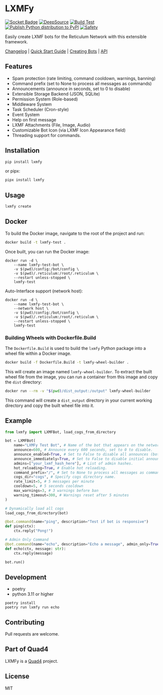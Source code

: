 # LXMFy

[![Socket Badge](https://socket.dev/api/badge/pypi/package/lxmfy/0.7.6?artifact_id=tar-gz)](https://socket.dev/pypi/package/lxmfy/overview)
[![DeepSource](https://app.deepsource.com/gh/lxmfy/LXMFy.svg/?label=active+issues&show_trend=true&token=H2_dIwKdYo9BgJkKMdhIORRD)](https://app.deepsource.com/gh/lxmfy/LXMFy/)
[![Build Test](https://github.com/lxmfy/LXMFy/actions/workflows/build-test.yml/badge.svg)](https://github.com/lxmfy/LXMFy/actions/workflows/build-test.yml)
[![Publish Python distribution to PyPI](https://github.com/lxmfy/LXMFy/actions/workflows/publish.yml/badge.svg)](https://github.com/lxmfy/LXMFy/actions/workflows/publish.yml)
[![Safety](https://github.com/lxmfy/LXMFy/actions/workflows/safety.yml/badge.svg)](https://github.com/lxmfy/LXMFy/actions/workflows/safety.yml)

Easily create LXMF bots for the Reticulum Network with this extensible framework.

[Changelog](CHANGELOG.md) | [Quick Start Guide](docs/quick-start.md) | [Creating Bots](docs/creating-bots.md) | [API](docs/api.md)

## Features

- Spam protection (rate limiting, command cooldown, warnings, banning)
- Command prefix (set to None to process all messages as commands)
- Announcements (announce in seconds, set to 0 to disable)
- Extensible Storage Backend (JSON, SQLite)
- Permission System (Role-based)
- Middleware System
- Task Scheduler (Cron-style)
- Event System
- Help on first message
- LXMF Attachments (File, Image, Audio)
- Customizable Bot Icon (via LXMF Icon Appearance field)
- Threading support for commands.

## Installation

```bash
pip install lxmfy
```
or pipx:

```bash
pipx install lxmfy
```

## Usage

```bash
lxmfy create
```

## Docker

To build the Docker image, navigate to the root of the project and run:

```bash
docker build -t lxmfy-test .
```

Once built, you can run the Docker image:

```
docker run -d \
    --name lxmfy-test-bot \
    -v $(pwd)/config:/bot/config \
    -v $(pwd)/.reticulum:/root/.reticulum \
    --restart unless-stopped \
    lxmfy-test
```

Auto-Interface support (network host):

```
docker run -d \
    --name lxmfy-test-bot \
    --network host \
    -v $(pwd)/config:/bot/config \
    -v $(pwd)/.reticulum:/root/.reticulum \
    --restart unless-stopped \
    lxmfy-test
```

### Building Wheels with Dockerfile.Build

The `Dockerfile.Build` is used to build the `lxmfy` Python package into a wheel file within a Docker image.

```bash
docker build -f Dockerfile.Build -t lxmfy-wheel-builder .
```

This will create an image named `lxmfy-wheel-builder`. To extract the built wheel file from the image, you can run a container from this image and copy the `dist` directory:

```bash
docker run --rm -v "$(pwd)/dist_output:/output" lxmfy-wheel-builder
```

This command will create a `dist_output` directory in your current working directory and copy the built wheel file into it.

## Example

```python
from lxmfy import LXMFBot, load_cogs_from_directory

bot = LXMFBot(
    name="LXMFy Test Bot", # Name of the bot that appears on the network.
    announce=600, # Announce every 600 seconds, set to 0 to disable.
    announce_enabled=True, # Set to False to disable all announces (both initial and periodic)
    announce_immediately=True, # Set to False to disable initial announce
    admins=["your_lxmf_hash_here"], # List of admin hashes.
    hot_reloading=True, # Enable hot reloading.
    command_prefix="/", # Set to None to process all messages as commands.
    cogs_dir="cogs", # Specify cogs directory name.
    rate_limit=5, # 5 messages per minute
    cooldown=5, # 5 seconds cooldown
    max_warnings=3, # 3 warnings before ban
    warning_timeout=300, # Warnings reset after 5 minutes
)

# Dynamically load all cogs
load_cogs_from_directory(bot)

@bot.command(name="ping", description="Test if bot is responsive")
def ping(ctx):
    ctx.reply("Pong!")

# Admin Only Command
@bot.command(name="echo", description="Echo a message", admin_only=True)
def echo(ctx, message: str):
    ctx.reply(message)

bot.run()
```

## Development

- poetry
- python 3.11 or higher

```
poetry install
poetry run lxmfy run echo
```

## Contributing

Pull requests are welcome.

## Part of Quad4

LXMFy is a [Quad4](https://github.com/Quad4-Software) project.

## License

MIT
